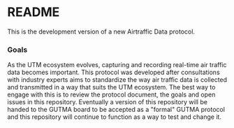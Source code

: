 # README #

This is the development version of a new Airtraffic Data protocol. 


### Goals ###

As the UTM ecosystem evolves, capturing and recording real-time air traffic data becomes important. This protocol was developed after consultations with industry experts aims to standardize the way air traffic data is collected and transmitted in a way that suits the UTM ecosystem. The best way to engage with this is to review the protocol document, the goals and open issues in this repository. Eventually a version of this repository will be handed to the GUTMA board to be accepted as a "formal" GUTMA protocol and this repository will continue to function as a way to test and change it. 